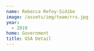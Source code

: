 ```yaml
---
name: Rebecca Refoy-Sidibe
image: /assets/img/team/rrs.jpg
year:
  - 2019
home: Government
title: GSA Detail
---
```

